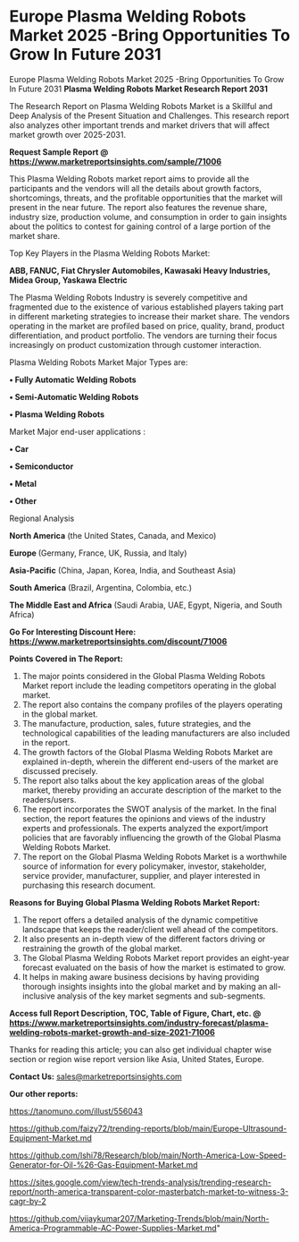 # Europe Plasma Welding Robots Market 2025 -Bring Opportunities To Grow In Future 2031
 Europe Plasma Welding Robots Market 2025 -Bring Opportunities To Grow In Future 2031
<strong>Plasma Welding Robots Market Research Report 2031</strong>

The Research Report on Plasma Welding Robots Market is a Skillful and Deep Analysis of the Present Situation and Challenges. This research report also analyzes other important trends and market drivers that will affect market growth over 2025-2031.

<strong>Request Sample Report @ <a href=https://www.marketreportsinsights.com/sample/71006>https://www.marketreportsinsights.com/sample/71006</a></strong>

This Plasma Welding Robots market report aims to provide all the participants and the vendors will all the details about growth factors, shortcomings, threats, and the profitable opportunities that the market will present in the near future. The report also features the revenue share, industry size, production volume, and consumption in order to gain insights about the politics to contest for gaining control of a large portion of the market share.

Top Key Players in the Plasma Welding Robots Market:

<strong>ABB, FANUC, Fiat Chrysler Automobiles, Kawasaki Heavy Industries, Midea Group, Yaskawa Electric</strong>

The Plasma Welding Robots Industry is severely competitive and fragmented due to the existence of various established players taking part in different marketing strategies to increase their market share. The vendors operating in the market are profiled based on price, quality, brand, product differentiation, and product portfolio. The vendors are turning their focus increasingly on product customization through customer interaction.

Plasma Welding Robots Market Major Types are:

<strong>• Fully Automatic Welding Robots

• Semi-Automatic Welding Robots

• Plasma Welding Robots</strong>

Market Major end-user applications :

<strong>• Car

• Semiconductor

• Metal

• Other</strong>

Regional Analysis

</u><strong><b>North America</b></strong> (the United States, Canada, and Mexico)

<strong><b>Europe </b></strong>(Germany, France, UK, Russia, and Italy)

<strong><b>Asia-Pacific</b></strong> (China, Japan, Korea, India, and Southeast Asia)

<strong><b>South America</b></strong> (Brazil, Argentina, Colombia, etc.)

<strong><b>The Middle East and Africa</b></strong> (Saudi Arabia, UAE, Egypt, Nigeria, and South Africa)

<strong>Go For Interesting Discount Here: <a href=https://www.marketreportsinsights.com/discount/71006>https://www.marketreportsinsights.com/discount/71006</a></strong>

<strong>Points Covered in The Report:</strong>
<ol>
  <li>The major points considered in the Global Plasma Welding Robots Market report include the leading competitors operating in the global market.</li>
  <li>The report also contains the company profiles of the players operating in the global market.</li>
  <li>The manufacture, production, sales, future strategies, and the technological capabilities of the leading manufacturers are also included in the report.</li>
  <li>The growth factors of the Global Plasma Welding Robots Market are explained in-depth, wherein the different end-users of the market are discussed precisely.</li>
  <li>The report also talks about the key application areas of the global market, thereby providing an accurate description of the market to the readers/users.</li>
  <li>The report incorporates the SWOT analysis of the market. In the final section, the report features the opinions and views of the industry experts and professionals. The experts analyzed the export/import policies that are favorably influencing the growth of the Global Plasma Welding Robots Market.</li>
  <li>The report on the Global Plasma Welding Robots Market is a worthwhile source of information for every policymaker, investor, stakeholder, service provider, manufacturer, supplier, and player interested in purchasing this research document.</li>
</ol>
<strong>Reasons for Buying Global Plasma Welding Robots Market Report:</strong>

<ol>
  <li>The report offers a detailed analysis of the dynamic competitive landscape that keeps the reader/client well ahead of the competitors.</li>
  <li>It also presents an in-depth view of the different factors driving or restraining the growth of the global market.</li>
  <li>The Global Plasma Welding Robots Market report provides an eight-year forecast evaluated on the basis of how the market is estimated to grow.</li>
  <li>It helps in making aware business decisions by having providing thorough insights insights into the global market and by making an all-inclusive analysis of the key market segments and sub-segments.</li>
</ol>
<strong>Access full Report Description, TOC, Table of Figure, Chart, etc. @ <a href=https://www.marketreportsinsights.com/industry-forecast/plasma-welding-robots-market-growth-and-size-2021-71006>https://www.marketreportsinsights.com/industry-forecast/plasma-welding-robots-market-growth-and-size-2021-71006</a></strong>


Thanks for reading this article; you can also get individual chapter wise section or region wise report version like Asia, United States, Europe.

<strong>Contact Us:</strong>
sales@marketreportsinsights.com

<strong>Our other reports:</strong>

<a href=https://tanomuno.com/illust/556043>https://tanomuno.com/illust/556043</a>

<a href=https://github.com/faizy72/trending-reports/blob/main/Europe-Ultrasound-Equipment-Market.md>https://github.com/faizy72/trending-reports/blob/main/Europe-Ultrasound-Equipment-Market.md</a>

<a href=https://github.com/Ishi78/Research/blob/main/North-America-Low-Speed-Generator-for-Oil-%26-Gas-Equipment-Market.md>https://github.com/Ishi78/Research/blob/main/North-America-Low-Speed-Generator-for-Oil-%26-Gas-Equipment-Market.md</a>

<a href=https://sites.google.com/view/tech-trends-analysis/trending-research-report/north-america-transparent-color-masterbatch-market-to-witness-3-cagr-by-2>https://sites.google.com/view/tech-trends-analysis/trending-research-report/north-america-transparent-color-masterbatch-market-to-witness-3-cagr-by-2</a>

<a href=https://github.com/vijaykumar207/Marketing-Trends/blob/main/North-America-Programmable-AC-Power-Supplies-Market.md>https://github.com/vijaykumar207/Marketing-Trends/blob/main/North-America-Programmable-AC-Power-Supplies-Market.md</a>"
